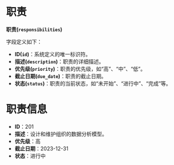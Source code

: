# 职责

**职责(`responsibilities`)**

字段定义如下：

- **ID(`id`)**：系统定义的唯一标识符。
- **描述(`description`)**：职责的详细描述。
- **优先级(`priority`)**：职责的优先级，如“高”、“中”、“低”。
- **截止日期(`due_date`)**：职责的截止日期。
- **状态(`status`)**：职责的当前状态，如“未开始”、“进行中”、“完成”等。

# 职责信息

- **ID**：201
- **描述**：设计和维护组织的数据分析模型。
- **优先级**：高
- **截止日期**：2023-12-31
- **状态**：进行中